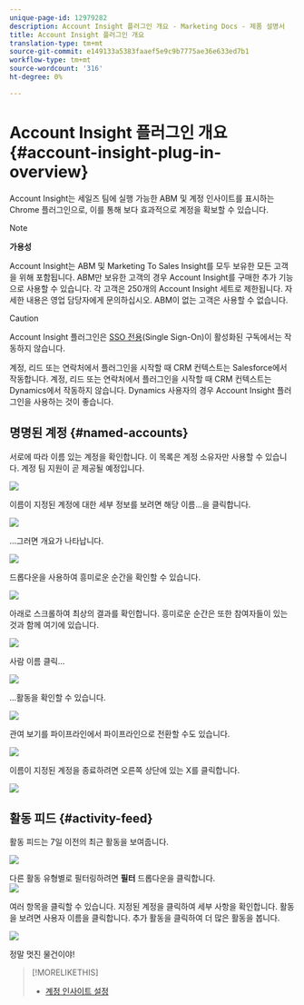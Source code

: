 ```yaml
---
unique-page-id: 12979282
description: Account Insight 플러그인 개요 - Marketing Docs - 제품 설명서
title: Account Insight 플러그인 개요
translation-type: tm+mt
source-git-commit: e149133a5383faaef5e9c9b7775ae36e633ed7b1
workflow-type: tm+mt
source-wordcount: '316'
ht-degree: 0%

---
```



# Account Insight 플러그인 개요 {#account-insight-plug-in-overview}

Account Insight는 세일즈 팀에 실행 가능한 ABM 및 계정 인사이트를 표시하는 Chrome 플러그인으로, 이를 통해 보다 효과적으로 계정을 확보할 수 있습니다.

>[!NOTE]
>
>**가용성**
>
>Account Insight는 ABM 및 Marketing To Sales Insight를 모두 보유한 모든 고객을 위해 포함됩니다. ABM만 보유한 고객의 경우 Account Insight를 구매한 추가 기능으로 사용할 수 있습니다. 각 고객은 250개의 Account Insight 세트로 제한됩니다. 자세한 내용은 영업 담당자에게 문의하십시오. ABM이 없는 고객은 사용할 수 없습니다.

>[!CAUTION]
>
>Account Insight 플러그인은 [SSO 전용](http://docs.marketo.com/display/DOCS/Restrict+User+Login+to+SSO+Only)(Single Sign-On)이 활성화된 구독에서는 작동하지 않습니다.
>
>계정, 리드 또는 연락처에서 플러그인을 시작할 때 CRM 컨텍스트는 Salesforce에서 작동합니다. 계정, 리드 또는 연락처에서 플러그인을 시작할 때 CRM 컨텍스트는 Dynamics에서 작동하지 않습니다. Dynamics 사용자의 경우 Account Insight 플러그인을 사용하는 것이 좋습니다.

## 명명된 계정 {#named-accounts}

서로에 따라 이름 있는 계정을 확인합니다. 이 목록은 계정 소유자만 사용할 수 있습니다. 계정 팀 지원이 곧 제공될 예정입니다.

![](assets/na1.png)

이름이 지정된 계정에 대한 세부 정보를 보려면 해당 이름...을 클릭합니다.

![](assets/na3.png)

...그러면 개요가 나타납니다.

![](assets/na4.png)

드롭다운을 사용하여 흥미로운 순간을 확인할 수 있습니다.

![](assets/na5.png)

아래로 스크롤하여 최상의 결과를 확인합니다. 흥미로운 순간은 또한 참여자들이 있는 것과 함께 여기에 있습니다.

![](assets/na6.png)

사람 이름 클릭...

![](assets/na7.png)

...활동을 확인할 수 있습니다.

![](assets/na8.png)

관여 보기를 파이프라인에서 파이프라인으로 전환할 수도 있습니다.

![](assets/na9.png)

이름이 지정된 계정을 종료하려면 오른쪽 상단에 있는 X를 클릭합니다.

![](assets/na10.png)

## 활동 피드 {#activity-feed}

활동 피드는 7일 이전의 최근 활동을 보여줍니다.

![](assets/af1.png)

다른 활동 유형별로 필터링하려면 **필터** 드롭다운을 클릭합니다.\
![](assets/af2.png)

여러 항목을 클릭할 수 있습니다. 지정된 계정을 클릭하여 세부 사항을 확인합니다. 활동을 보려면 사용자 이름을 클릭합니다. 추가 활동을 클릭하여 더 많은 활동을 봅니다.

![](assets/af3.png)

정말 멋진 물건이야!

>[!MORELIKETHIS]
>
>* [계정 인사이트 설정](set-up-account-insight.md)

>



